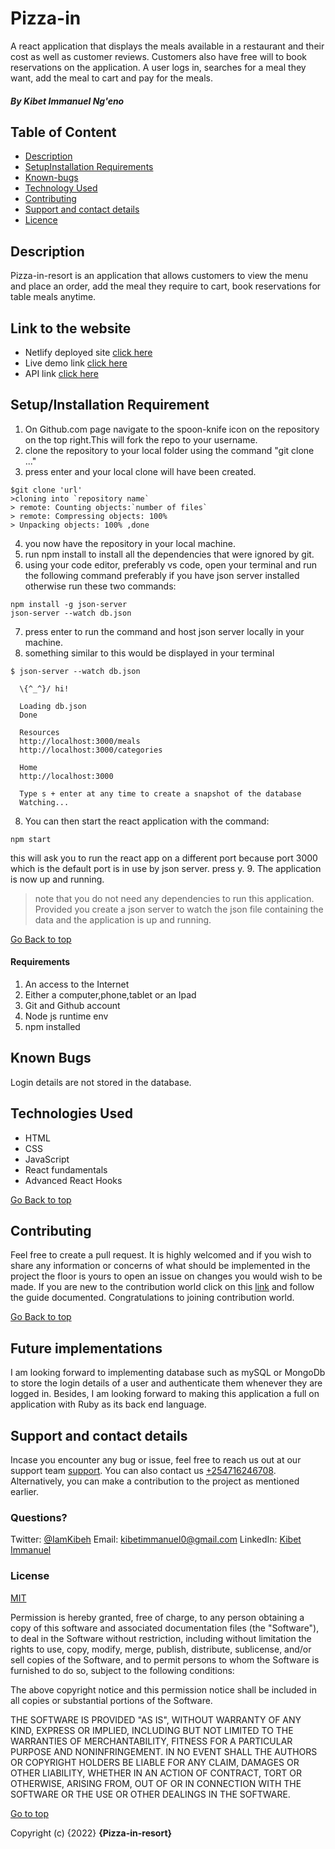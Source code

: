 # Pizza-in

A react application that displays the meals available in a restaurant and their cost as well as customer reviews. Customers also have free will to book reservations on the application. A user logs in, searches for a meal they want, add the meal to cart and pay for the meals.

##### By **Kibet Immanuel Ng'eno**

## Table of Content

- [Description](#description)
- [SetupInstallation Requirements](#setupinstallation-requirement)
- [Known-bugs](#known-bugs)
- [Technology Used](#technologies-used)
- [Contributing](#contributing)
- [Support and contact details](#support-and-contact-details)
- [Licence](#license)

## Description

Pizza-in-resort is an application that allows customers to view the menu and place an order, add the meal they require to cart, book reservations for table meals anytime.

## Link to the website

- Netlify deployed site [click here](https://pizza-in-resort.netlify.app/)
- Live demo link [click here](https://drive.google.com/file/d/1y27Iwm6Yzrq2kFIlTvKrKttENug77JGD/view)
- API link [click here](http://localhost:3000)

## Setup/Installation Requirement

1. On Github.com page navigate to the spoon-knife icon on the repository on the top right.This will fork the repo to your username.
2. clone the repository to your local folder using the command "git clone ...<repository name>"
3. press enter and your local clone will have been created.

```
$git clone 'url'
>cloning into `repository name`
> remote: Counting objects:`number of files`
> remote: Compressing objects: 100%
> Unpacking objects: 100% ,done
```

4. you now have the repository in your local machine.
5. run npm install to install all the dependencies that were ignored by git.
6. using your code editor, preferably vs code, open your terminal and run the following command preferably if you have json server installed otherwise run these two commands:

```
npm install -g json-server
json-server --watch db.json
```

7. press enter to run the command and host json server locally in your machine.
8. something similar to this would be displayed in your terminal

```
$ json-server --watch db.json

  \{^_^}/ hi!

  Loading db.json
  Done

  Resources
  http://localhost:3000/meals
  http://localhost:3000/categories

  Home
  http://localhost:3000

  Type s + enter at any time to create a snapshot of the database
  Watching...

```

8. You can then start the react application with the command:

```
npm start
```

this will ask you to run the react app on a different port because port 3000 which is the default port is in use by json server. press y. 9. The application is now up and running.

> note that you do not need any dependencies to run this application. Provided you create a json server to watch the json file containing the data and the application is up and running.

[Go Back to top](#table-of-content)

#### Requirements

1. An access to the Internet
2. Either a computer,phone,tablet or an Ipad
3. Git and Github account
4. Node js runtime env
5. npm installed

## Known Bugs

Login details are not stored in the database.

## Technologies Used

- HTML
- CSS
- JavaScript
- React fundamentals
- Advanced React Hooks

[Go Back to top](#table-of-content)

## Contributing

Feel free to create a pull request. It is highly welcomed and if you wish to share any information or concerns of what should be implemented in the project the floor is yours to open an issue on changes you would wish to be made.
If you are new to the contribution world click on this [link](https://github.com/freeCodeCamp/how-to-contribute-to-open-source/blob/main/CONTRIBUTING.md) and follow the guide documented. Congratulations to joining contribution world.

[Go Back to top](#table-of-content)

## Future implementations

I am looking forward to implementing database such as mySQL or MongoDb to store the login details of a user and authenticate them whenever they are logged in. Besides, I am looking forward to making this application a full on application with Ruby as its back end language.

## Support and contact details

Incase you encounter any bug or issue, feel free to reach us out at our support team [support](https://pizza-in-resort.netlify.app/#).
You can also contact us [+254716246708](tell:+254716246708). Alternatively, you can make a contribution to the project as mentioned earlier.

### Questions?

Twitter: [@IamKibeh](https://twitter.com/IamKibeh)
Email: [kibetimmanuel0@gmail.com]()
LinkedIn: [Kibet Immanuel]()

### License

[MIT](https://opensource.org/licenses/MIT)

Permission is hereby granted, free of charge, to any person obtaining a copy of this software and associated documentation files (the "Software"), to deal in the Software without restriction, including without limitation the rights to use, copy, modify, merge, publish, distribute, sublicense, and/or sell copies of the Software, and to permit persons to whom the Software is furnished to do so, subject to the following conditions:

The above copyright notice and this permission notice shall be included in all copies or substantial portions of the Software.

THE SOFTWARE IS PROVIDED "AS IS", WITHOUT WARRANTY OF ANY KIND, EXPRESS OR IMPLIED, INCLUDING BUT NOT LIMITED TO THE WARRANTIES OF MERCHANTABILITY, FITNESS FOR A PARTICULAR PURPOSE AND NONINFRINGEMENT. IN NO EVENT SHALL THE AUTHORS OR COPYRIGHT HOLDERS BE LIABLE FOR ANY CLAIM, DAMAGES OR OTHER LIABILITY, WHETHER IN AN ACTION OF CONTRACT, TORT OR OTHERWISE, ARISING FROM, OUT OF OR IN CONNECTION WITH THE SOFTWARE OR THE USE OR OTHER DEALINGS IN THE SOFTWARE.

[Go to top](#table-of-content)

Copyright (c) {2022} **{Pizza-in-resort}**
